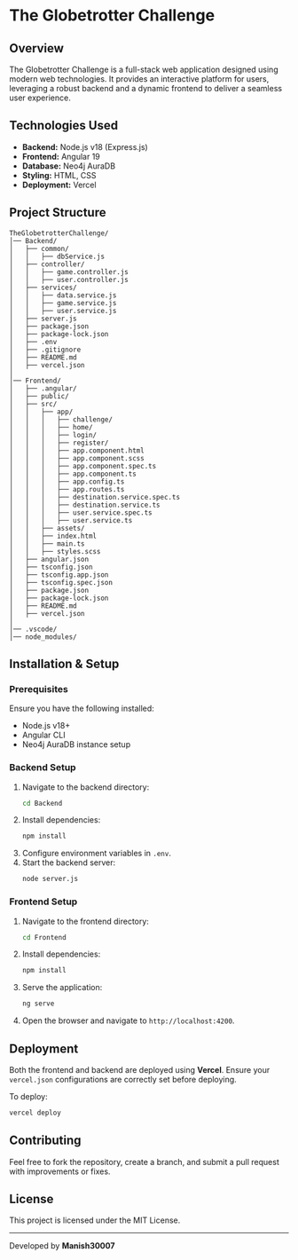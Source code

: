 # The Globetrotter Challenge

## Overview

The Globetrotter Challenge is a full-stack web application designed using modern web technologies. It provides an interactive platform for users, leveraging a robust backend and a dynamic frontend to deliver a seamless user experience.

## Technologies Used

- **Backend:** Node.js v18 (Express.js)
- **Frontend:** Angular 19
- **Database:** Neo4j AuraDB
- **Styling:** HTML, CSS
- **Deployment:** Vercel

## Project Structure

```
TheGlobetrotterChallenge/
│── Backend/
│   ├── common/
│   │   ├── dbService.js
│   ├── controller/
│   │   ├── game.controller.js
│   │   ├── user.controller.js
│   ├── services/
│   │   ├── data.service.js
│   │   ├── game.service.js
│   │   ├── user.service.js
│   ├── server.js
│   ├── package.json
│   ├── package-lock.json
│   ├── .env
│   ├── .gitignore
│   ├── README.md
│   ├── vercel.json
│
│── Frontend/
│   ├── .angular/
│   ├── public/
│   ├── src/
│   │   ├── app/
│   │   │   ├── challenge/
│   │   │   ├── home/
│   │   │   ├── login/
│   │   │   ├── register/
│   │   │   ├── app.component.html
│   │   │   ├── app.component.scss
│   │   │   ├── app.component.spec.ts
│   │   │   ├── app.component.ts
│   │   │   ├── app.config.ts
│   │   │   ├── app.routes.ts
│   │   │   ├── destination.service.spec.ts
│   │   │   ├── destination.service.ts
│   │   │   ├── user.service.spec.ts
│   │   │   ├── user.service.ts
│   │   ├── assets/
│   │   ├── index.html
│   │   ├── main.ts
│   │   ├── styles.scss
│   ├── angular.json
│   ├── tsconfig.json
│   ├── tsconfig.app.json
│   ├── tsconfig.spec.json
│   ├── package.json
│   ├── package-lock.json
│   ├── README.md
│   ├── vercel.json
│
│── .vscode/
│── node_modules/
```

## Installation & Setup

### Prerequisites

Ensure you have the following installed:

- Node.js v18+
- Angular CLI
- Neo4j AuraDB instance setup

### Backend Setup

1. Navigate to the backend directory:
   ```sh
   cd Backend
   ```
2. Install dependencies:
   ```sh
   npm install
   ```
3. Configure environment variables in `.env`.
4. Start the backend server:
   ```sh
   node server.js
   ```

### Frontend Setup

1. Navigate to the frontend directory:
   ```sh
   cd Frontend
   ```
2. Install dependencies:
   ```sh
   npm install
   ```
3. Serve the application:
   ```sh
   ng serve
   ```
4. Open the browser and navigate to `http://localhost:4200`.

## Deployment

Both the frontend and backend are deployed using **Vercel**. Ensure your `vercel.json` configurations are correctly set before deploying.

To deploy:

```sh
vercel deploy
```

## Contributing

Feel free to fork the repository, create a branch, and submit a pull request with improvements or fixes.

## License

This project is licensed under the MIT License.

---

Developed by **Manish30007**

